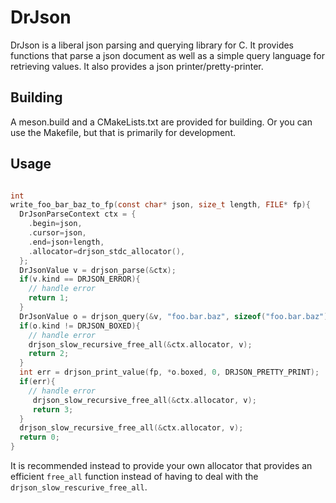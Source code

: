 # DrJson

DrJson is a liberal json parsing and querying library for C.
It provides functions that parse a json document as well as a simple query
language for retrieving values.  It also provides a json printer/pretty-printer.

## Building

A meson.build and a CMakeLists.txt are provided for building. Or you can use
the Makefile, but that is primarily for development.

## Usage

```C

int 
write_foo_bar_baz_to_fp(const char* json, size_t length, FILE* fp){
  DrJsonParseContext ctx = {
    .begin=json, 
    .cursor=json, 
    .end=json+length, 
    .allocator=drjson_stdc_allocator(),
  };
  DrJsonValue v = drjson_parse(&ctx);
  if(v.kind == DRJSON_ERROR){
    // handle error
    return 1;
  }
  DrJsonValue o = drjson_query(&v, "foo.bar.baz", sizeof("foo.bar.baz")-1);
  if(o.kind != DRJSON_BOXED){
    // handle error
    drjson_slow_recursive_free_all(&ctx.allocator, v);
    return 2;
  }
  int err = drjson_print_value(fp, *o.boxed, 0, DRJSON_PRETTY_PRINT);
  if(err){
    // handle error
     drjson_slow_recursive_free_all(&ctx.allocator, v);
     return 3;
  }
  drjson_slow_recursive_free_all(&ctx.allocator, v);
  return 0;
}
```

It is recommended instead to provide your own allocator that provides an efficient `free_all` function instead of having to deal with the `drjson_slow_rescurive_free_all`.

